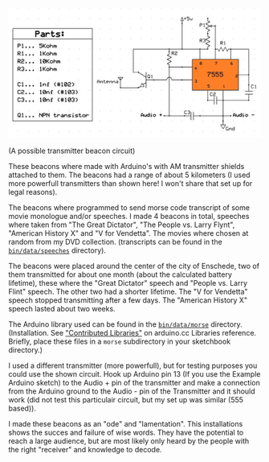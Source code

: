 ![alt tag](https://github.com/DeRaafMedia/ProjectSpeechBeacons/blob/master/bin/data/am-radio-transmitter-using-555-chip-2.jpg)

(A possible transmitter beacon circuit)

These beacons where made with Arduino's with AM transmitter shields attached to them. The beacons had a range of about 5 kilometers (I used more powerfull transmitters than shown here! I won't share that set up for legal reasons).

The beacons where programmed to send morse code transcript of some movie monologue and/or speeches. I made 4 beacons in total, speeches where taken from "The Great Dictator", "The People vs. Larry Flynt", "American History X" and "V for Vendetta". The movies where chosen at random from my DVD collection. (transcripts can be found in the [``bin/data/speeches``](https://github.com/DeRaafMedia/ProjectSpeechBeacons/tree/master/bin/data/speeches) directory).

The beacons were placed around the center of the city of Enschede, two of them transmitted for about one month (about the calculated battery lifetime), these where the "Great Dictator" speech and "People vs. Larry Flint" speech. The other two had a shorter lifetime. The "V for Vendetta" speech stopped transmitting after a few days. The "American History X" speech lasted about two weeks.

The Arduino library used can be found in the [``bin/data/morse``](https://github.com/DeRaafMedia/ProjectSpeechBeacons/tree/master/bin/data/morse) directory. (Installation. See ["Contributed Libraries"](http://www.arduino.cc/en/Reference/Libraries) on arduino.cc Libraries reference. Briefly, place these files in a ``morse`` subdirectory in your sketchbook directory.)

I used a different transmitter (more powerfull), but for testing purposes you could use the shown circuit. Hook up Arduino pin 13 (If you use the Example Arduino sketch) to the Audio + pin of the transmitter and  make a connection from the Arduino ground to the Audio - pin of the Transmitter and it should work (did not test this particulair circuit, but my set up was similar (555 based)).

I made these beacons as an "ode" and "lamentation". This installations shows the succes and failure of wise words. They have the potential to reach a large audience, but are most likely only heard by the people with the right "receiver" and knowledge to decode.
